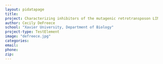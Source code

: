 ```yaml
---
layout: pidatapage
title:
project: Characterizing inhibitors of the mutagenic retrotransposon LINE I endonuclease
author: Cecily DeFreece
school: "Xavier University, Department of Biology"
project-type: TestElement
image: "defreece.jpg"
categories:
email:
phone:
zip:
---
```

